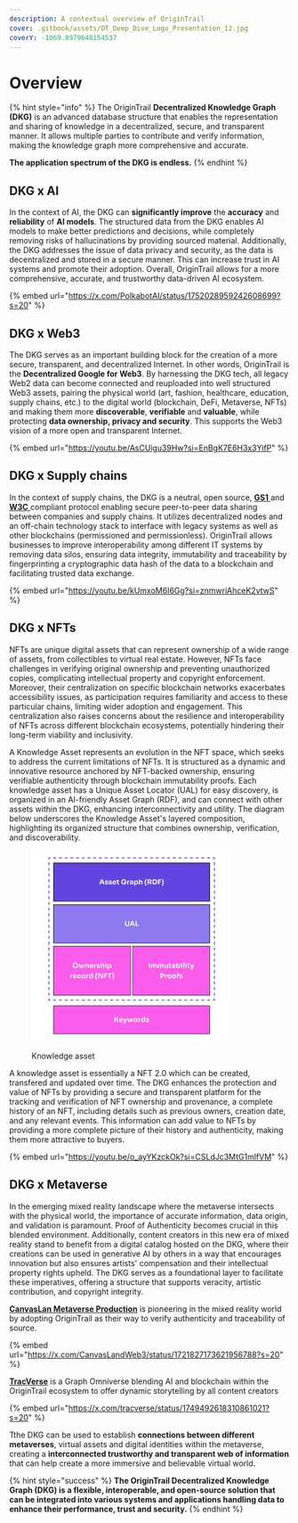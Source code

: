 ```yaml
---
description: A contextual overview of OriginTrail
cover: .gitbook/assets/OT_Deep_Dive_Logo_Presentation_12.jpg
coverY: -1069.0979648154537
---
```


# Overview

{% hint style="info" %}
The OriginTrail **Decentralized Knowledge Graph (DKG)** is an advanced database structure that enables the representation and sharing of knowledge in a decentralized, secure, and transparent manner. It allows multiple parties to contribute and verify information, making the knowledge graph more comprehensive and accurate.

**The application spectrum of the DKG is endless.**
{% endhint %}

## DKG x AI

In the context of AI, the DKG can **significantly improve** the **accuracy** and **reliability** of **AI models**. The structured data from the DKG enables AI models to make better predictions and decisions, while completely removing risks of hallucinations by providing sourced material. Additionally, the DKG addresses the issue of data privacy and security, as the data is decentralized and stored in a secure manner. This can increase trust in AI systems and promote their adoption. Overall, OriginTrail allows for a more comprehensive, accurate, and trustworthy data-driven AI ecosystem.

{% embed url="https://x.com/PolkabotAI/status/1752028959242608699?s=20" %}

## DKG x Web3

The DKG serves as an important building block for the creation of a more secure, transparent, and decentralized Internet. In other words, OriginTrail is the **Decentralized Google for Web3**. By harnessing the DKG tech, all legacy Web2 data can become connected and reuploaded into well structured Web3 assets, pairing the physical world (art, fashion, healthcare, education, supply chains, etc.) to the digital world (blockchain, DeFi, Metaverse, NFTs) and making them more **discoverable**, **verifiable** and **valuable**, while protecting **data ownership, privacy and security**. This supports the Web3 vision of a more open and transparent Internet.

{% embed url="https://youtu.be/AsCUigu39Hw?si=EnBgK7E6H3x3YifP" %}

## DKG x Supply chains

In the context of supply chains, the DKG is a neutral, open source, [**GS1** ](https://www.gs1.org/)and [**W3C** ](https://www.w3.org/standards/)compliant protocol enabling secure peer-to-peer data sharing between companies and supply chains. It utilizes decentralized nodes and an off-chain technology stack to interface with legacy systems as well as other blockchains (permissioned and permissionless). OriginTrail allows businesses to improve interoperability among different IT systems by removing data silos, ensuring data integrity, immutability and traceability by fingerprinting a cryptographic data hash of the data to a blockchain and facilitating trusted data exchange.

{% embed url="https://youtu.be/kUmxoM6I6Gg?si=znmwriAhceK2vtwS" %}

## DKG x NFTs

NFTs are unique digital assets that can represent ownership of a wide range of assets, from collectibles to virtual real estate. However, NFTs face challenges in verifying original ownership and preventing unauthorized copies, complicating intellectual property and copyright enforcement. Moreover, their centralization on specific blockchain networks exacerbates accessibility issues, as participation requires familiarity and access to these particular chains, limiting wider adoption and engagement. This centralization also raises concerns about the resilience and interoperability of NFTs across different blockchain ecosystems, potentially hindering their long-term viability and inclusivity.

A Knowledge Asset represents an evolution in the NFT space, which seeks to address the current limitations of NFTs. It is structured as a dynamic and innovative resource anchored by NFT-backed ownership, ensuring verifiable authenticity through blockchain immutability proofs. Each knowledge asset has a Unique Asset Locator (UAL) for easy discovery, is organized in an AI-friendly Asset Graph (RDF), and can connect with other assets within the DKG, enhancing interconnectivity and utility. The diagram below underscores the Knowledge Asset's layered composition, highlighting its organized structure that combines ownership, verification, and discoverability.

<figure><img src=".gitbook/assets/image.png" alt="" width="360"><figcaption><p>Knowledge asset</p></figcaption></figure>

A knowledge asset is essentially a NFT 2.0 which can be created, transfered and updated over time. The DKG enhances the protection and value of NFTs by providing a secure and transparent platform for the tracking and verification of NFT ownership and provenance, a complete history of an NFT, including details such as previous owners, creation date, and any relevant events. This information can add value to NFTs by providing a more complete picture of their history and authenticity, making them more attractive to buyers.&#x20;

{% embed url="https://youtu.be/o_ayYKzckOk?si=CSLdJc3MtG1mlfVM" %}

## DKG x Metaverse

In the emerging mixed reality landscape where the metaverse intersects with the physical world, the importance of accurate information, data origin, and validation is paramount. Proof of Authenticity becomes crucial in this blended environment. Additionally, content creators in this new era of mixed reality stand to benefit from a digital catalog hosted on the DKG, where their creations can be used in generative AI by others in a way that encourages innovation but also ensures artists' compensation and their intellectual property rights upheld. The DKG serves as a foundational layer to facilitate these imperatives, offering a structure that supports veracity, artistic contribution, and copyright integrity.&#x20;

[**CanvasLan Metaverse Production**](https://www.canvasland.xyz/) is pioneering in the mixed reality world by adopting OriginTrail as their way to verify authenticity and traceability of source.&#x20;

{% embed url="https://x.com/CanvasLandWeb3/status/1721827173621956788?s=20" %}

[**TracVerse**](https://www.tracverse.com/) is a Graph Omniverse blending AI and blockchain within the OriginTrail ecosystem to offer dynamic storytelling by all content creators

{% embed url="https://x.com/tracverse/status/1749492618310861021?s=20" %}

Tthe DKG can be used to establish **connections between different metaverses**, virtual assets and digital identities within the metaverse, creating a **interconnected trustworthy and transparent web of information** that can help create a more immersive and believable virtual world.

{% hint style="success" %}
**The OriginTrail Decentralized Knowledge Graph (DKG) is a flexible, interoperable, and open-source solution that can be integrated into various systems and applications handling data to enhance their performance, trust and security.**
{% endhint %}
